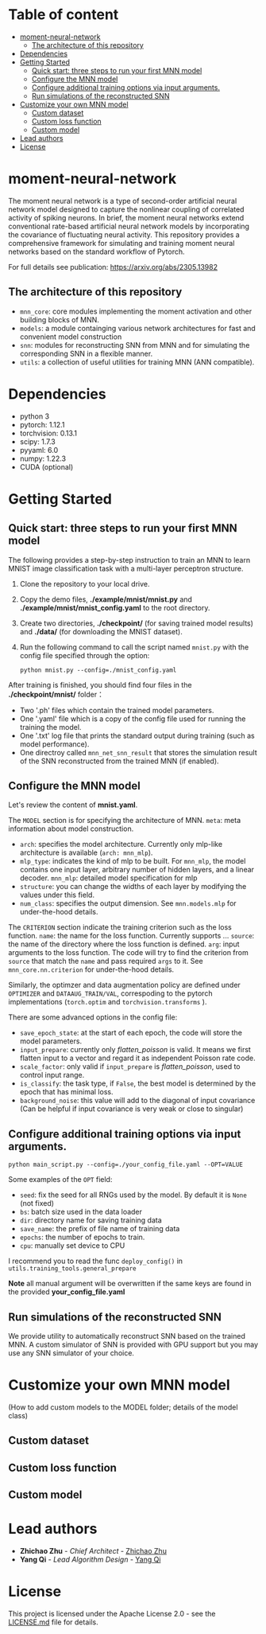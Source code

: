 
# Table of content
- [moment-neural-network](#moment-neural-network)
  - [The architecture of this repository](#the-architecture-of-this-repository)
- [Dependencies](#dependencies)
- [Getting Started](#getting-started)
  - [Quick start: three steps to run your first MNN model](#quick-start-three-steps-to-run-your-first-mnn-model)
  - [Configure the MNN model](#configure-the-mnn-model)
  - [Configure additional training options via input arguments.](#configure-additional-training-options-via-input-arguments)
  - [Run simulations of the reconstructed SNN](#run-simulations-of-the-reconstructed-snn)
- [Customize your own MNN model](#customize-your-own-mnn-model)
  - [Custom dataset](#custom-dataset)
  - [Custom loss function](#custom-loss-function)
  - [Custom model](#custom-model)
- [Lead authors](#lead-authors)
- [License](#license)

# moment-neural-network

The moment neural network is a type of second-order artificial neural network model designed to capture the nonlinear coupling of correlated activity of spiking neurons. In brief, the moment neural networks extend conventional rate-based artificial neural network models by incorporating the covariance of fluctuating neural activity. This repository provides a comprehensive framework for simulating and training moment neural networks based on the standard workflow of Pytorch. 

For full details see publication: https://arxiv.org/abs/2305.13982

## The architecture of this repository

* `mnn_core`: core modules implementing the moment activation and other building blocks of MNN.
* `models`: a module containging various network architectures for fast and convenient model construction
* `snn`: modules for reconstructing SNN from MNN and for simulating the corresponding SNN in a flexible manner.
* `utils`: a collection of useful utilities for training MNN (ANN compatible).

# Dependencies
* python 3
* pytorch: 1.12.1
* torchvision: 0.13.1
* scipy: 1.7.3
* pyyaml: 6.0
* numpy: 1.22.3
* CUDA (optional)

# Getting Started

## Quick start: three steps to run your first MNN model

The following provides a step-by-step instruction to train an MNN to learn MNIST image classification task with a multi-layer perceptron structure.

1. Clone the repository to your local drive.
2. Copy the demo files, **./example/mnist/mnist.py** and **./example/mnist/mnist_config.yaml** to the root directory.
3. Create two directories, **./checkpoint/** (for saving trained model results) and **./data/** (for downloading the MNIST dataset).
4. Run the following command to call the script named `mnist.py` with the config file specified through the option:

   ```
   python mnist.py --config=./mnist_config.yaml
   ```

After training is finished, you should find four files in the **./checkpoint/mnist/** folder：

- Two '.ph' files which contain the trained model parameters.
- One '.yaml' file which is a copy of the config file used for running the training the model.
- One '.txt' log file that prints the standard output during training (such as model performance).
- One directroy called `mnn_net_snn_result` that stores the simulation result of the SNN reconstructed from the trained MNN (if enabled).

## Configure the MNN model

Let's review the content of **mnist.yaml**.

The `MODEL` section is for specifying the architecture of MNN.
`meta`: meta information about model construction.
- `arch`: specifies the model architecture. Currently only mlp-like architecture is available (`arch: mnn_mlp`).
- `mlp_type`: indicates the kind of mlp to be built. For `mnn_mlp`, the model contains one input layer, arbitrary number of hidden layers, and a linear decoder.
`mnn_mlp`: detailed model specification for mlp
- `structure`: you can change the widths of each layer by modifying the values under this field.
- `num_class`: specifies the output dimension.
See `mnn.models.mlp` for under-the-hood details.

The `CRITERION` section indicate the training criterion such as the loss function.
`name`: the name for the loss function. Currently supports ...
`source`: the name of the directory where the loss function is defined. 
`arg`: input arguments to the loss function.
The code will try to find the criterion from `source` that match the `name` and pass required `args` to it.
See `mnn_core.nn.criterion` for under-the-hood details.

Similarly, the optimzer and data augmentation policy are defined under `OPTIMIZER` and `DATAAUG_TRAIN/VAL`, correspoding to the pytorch implementations (`torch.optim` and `torchvision.transforms` ).

There are some advanced options in the config file:

* `save_epoch_state`: at the start of each epoch, the code will store the model parameters.
* `input_prepare`: currently only *flatten_poisson* is valid. It means we first flatten input to a vector and regard it as independent Poisson rate code.
* `scale_factor`: only valid if `input_prepare` is *flatten_poisson*, used to control input range.
* `is_classify`: the task type, if `False`, the best model is determined by the epoch that has minimal loss.
* `background_noise`: this value will add to the diagonal of input covariance (Can be helpful if input covariance is very weak or close to singular)

## Configure additional training options via input arguments.

```
python main_script.py --config=./your_config_file.yaml --OPT=VALUE
```

Some examples of the `OPT` field: 
* `seed`: fix the seed for all RNGs used by the model. By default it is `None` (not fixed)
* `bs`: batch size used in the data loader
* `dir`: directory name for saving training data
* `save_name`: the prefix of file name of training data
* `epochs`: the number of epochs to train.
* `cpu`: manually set device to CPU 

I recommend you to read the func `deploy_config()` in `utils.training_tools.general_prepare`

**Note** all manual argument will be overwritten if the same keys are found in the provided **your_config_file.yaml**

## Run simulations of the reconstructed SNN

We provide utility to automatically reconstruct SNN based on the trained MNN.
A custom simulator of SNN is provided with GPU support but you may use any SNN simulator of your choice.

# Customize your own MNN model

(How to add custom models to the MODEL folder; details of the model class)

## Custom dataset

## Custom loss function

## Custom model

## 

# Lead authors

- **Zhichao Zhu** - *Chief Architect* - [Zhichao Zhu](https://github.com/Acturos)
- **Yang Qi** - *Lead Algorithm Design* - [Yang Qi](https://github.com/qiyangku)

# License

This project is licensed under the Apache License 2.0 - see the [LICENSE.md](LICENSE.md) file for details.
